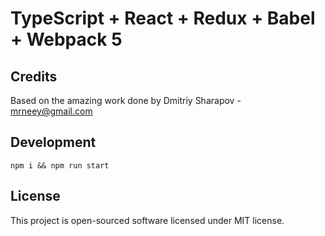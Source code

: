 # TypeScript + React + Redux + Babel + Webpack 5

## Credits
Based on the amazing work done by 
Dmitriy Sharapov - mrneey@gmail.com

## Development

```
npm i && npm run start
```

## License

This project is open-sourced software licensed under MIT license.
